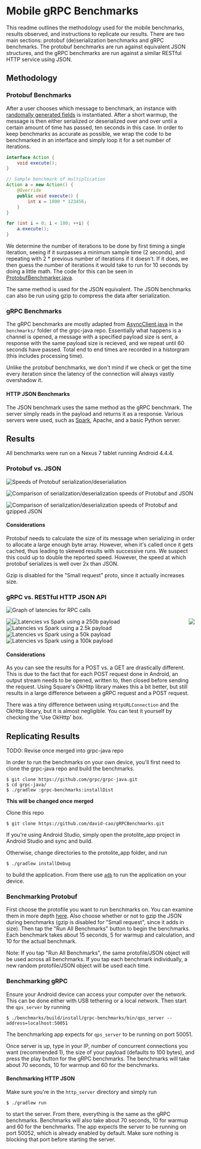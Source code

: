 Mobile gRPC Benchmarks
======================
This readme outlines the methodology used for the mobile benchmarks, results 
observed, and instructions to replicate our results. There are two main 
sections: protobuf (de)serialization benchmarks and gRPC benchmarks. The 
protobuf benchmarks are run against equivalent JSON structures, and the gRPC 
benchmarks are run against a similar RESTful HTTP service using JSON. 

Methodology
-----------
### Protobuf Benchmarks
After a user chooses which message to benchmark, an instance with 
[randomally generated fields](/protolite_app/app/src/main/java/io/grpc/grpcbenchmarks/ProtobufRandomWriter.java) is instantiated. After a short warmup, the 
message is then either serialized or deserialized over and over until a certain 
amount of time has passed, ten seconds in this case. In order to keep 
benchmarks as accurate as possible, we wrap the code to be benchmarked in an interface and simply loop it for a set number of iterations.
```Java
interface Action {
    void execute();
}

// Sample benchmark of multiplication
Action a = new Action() {
    @Override
    public void execute() {
        int x = 1000 * 123456;
    }
}

for (int i = 0; i < 100; ++i) {
    a.execute();
}
```
We determine the number of iterations to be done by first timing a single 
iteration, seeing if it surpasses a minimum sample time (2 seconds), and 
repeating with 2 * previous number of iterations if it doesn't. If it does, 
we then guess the number of iterations it would take to run for 10 seconds by 
doing a little math. The code for this can be seen in 
[ProtobufBenchmarker.java](/protolite_app/app/src/main/java/io/grpc/grpcbenchmarks/ProtobufBenchmarker.java#L177). 

The same method is used for the JSON equivalent. The JSON benchmarks can also be run using gzip to compress the data after serialization.

### gRPC Benchmarks
The gRPC benchmarks are mostly adapted from 
[AsyncClient.java](https://github.com/grpc/grpc-java/blob/master/benchmarks/src/main/java/io/grpc/benchmarks/qps/AsyncClient.java) in the `benchmarks/` folder of the grpc-java repo. Essentially what happens is a channel is opened, a message with a specified payload size is sent, a response with the same payload size is recieved, and we repeat until 60 seconds have passed. Total end to end times are recorded in a historgram (this includes processing time). 

Unlike the protobuf benchmarks, we don't mind if we check or get the time every 
iteration since the latency of the connection will always vastly overshadow it. 

#### HTTP JSON Benchmarks
The JSON benchmark uses the same method as the gRPC benchmark. The server simply reads in the payload and returns it as a response. Various servers were used, such as [Spark](http://sparkjava.com/), Apache, and a basic Python server.

Results
-------
All benchmarks were run on a Nexus 7 tablet running Android 4.4.4.

### Protobuf vs. JSON
![Speeds of Protobuf serialization/deserialiation](/benchmark_results/protobuf_speeds.png)

![Comparison of serialization/deserialization speeds of Protobuf and JSON](/benchmark_results/proto_vs_json.png)

![Comparison of serialization/deserialization speeds of Protobuf and gzipped JSON](/benchmark_results/proto_speeds_gzip.png)

#### Considerations
Protobuf needs to calculate the size of its message when serializing in order to allocate a large enough byte array. However, when it's called once it gets cached, thus leading to skewed results with successive runs. We suspect this could up to double the reported speed. However, the speed at which protobuf serializes is well over 2x than JSON.

Gzip is disabled for the "Small request" proto, since it actually increases size.

### gRPC vs. RESTful HTTP JSON API
![Graph of latencies for RPC calls](/benchmark_results/latencies.png)

<img style="float: right;" src="/benchmark_results/latencies_250.png">
<img style="float: left;" src="/benchmark_results/latencies_2500.png">

![Latencies vs Spark using a 250b payload](/benchmark_results/latencies_250.png)
![Latencies vs Spark using a 2.5k payload](/benchmark_results/latencies_2500.png)
![Latencies vs Spark using a 50k payload](/benchmark_results/latencies_50k.png)
![Latencies vs Spark using a 100k payload](/benchmark_results/latencies_100k.png)

#### Considerations
As you can see the results for a POST vs. a GET are drastically different. This is due to the fact that for each POST request done in Android, an output stream needs to be opened, written to, then closed before sending the request. Using Square's OkHttp library makes this a bit better, but still results in a large difference between a gRPC request and a POST request.

There was a tiny difference between using `HttpURLConnection` and the OkHttp library, but it is almost negligible. You can test it yourself by checking the 'Use OkHttp' box. 

Replicating Results
-------------------
TODO: Revise once merged into grpc-java repo

In order to run the benchmarks on your own device, you'll first need to clone the grpc-java repo and build the benchmarks.
```
$ git clone https://github.com/grpc/grpc-java.git
$ cd grpc-java/
$ ./gradlew :grpc-benchmarks:installDist
```

**This will be changed once merged**

Clone this repo
```
$ git clone https://github.com/david-cao/gRPCBenchmarks.git
```
If you're using Android Studio, simply open the protolite_app project in Android Studio and sync and build.

Otherwise, change directories to the protolite_app folder, and run
```
$ ./gradlew installDebug
```
to build the application. From there use [`adb`](https://developer.android.com/studio/command-line/adb.html) to run the application on your device.

### Benchmarking Protobuf
First choose the protofile you want to run benchmarks on. You can examine them in more depth [here](/protolite_app/app/src/main/proto). Also choose whether or not to gzip the JSON during benchmarks (gzip is disabled for "Small request", since it adds in size). Then tap the "Run All Benchmarks" button to begin the benchmarks. Each benchmark takes about 15 seconds, 5 for warmup and calculation, and 10 for the actual benchmark. 

Note: If you tap "Run All Benchmarks", the same protofile/JSON object will be used across all benchmarks. If you tap each benchmark individually, a new random protofile/JSON object will be used each time.

### Benchmarking gRPC
Ensure your Android device can access your computer over the network. This can be done either with USB tethering or a local network. Then start the `qps_server` by running
```
$ ./benchmarks/build/install/grpc-benchmarks/bin/qps_server --address=localhost:50051
```
The benchmarking app expects for `qps_server` to be running on port 50051. 

Once server is up, type in your IP, number of concurrent connections you want (recommended 1), the size of your payload (defaults to 100 bytes), and press the play button for the gRPC benchmarks. The benchmarks will take about 70 seconds, 10 for warmup and 60 for the benchmarks.

#### Benchmarking HTTP JSON
Make sure you're in the `http_server` directory and simply run 
```
$ ./gradlew run
```
to start the server. From there, everything is the same as the gRPC benchmarks. Benchmarks will also take about 70 seconds, 10 for warmup and 60 for the benchmarks. The app expects the server to be running on port 50052, which is already enabled by default. Make sure nothing is blocking that port before starting the server.